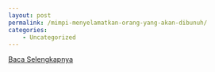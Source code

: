 ```yaml
---
layout: post
permalink: /mimpi-menyelamatkan-orang-yang-akan-dibunuh/
categories:
    - Uncategorized
---
```


[Baca Selengkapnya](/06)